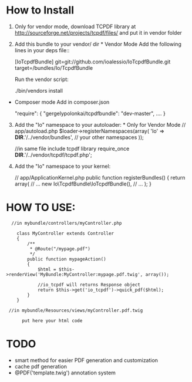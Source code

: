 How to Install
==============
  1. Only for vendor mode, download TCPDF library at http://sourceforge.net/projects/tcpdf/files/
      and put it in vendor folder

  2. Add this bundle to your vendor/ dir
    * Vendor Mode
      Add the following lines in your deps file::

        [IoTcpdfBundle]
        git=git://github.com/ioalessio/IoTcpdfBundle.git
        target=/bundles/Io/TcpdfBundle


      Run the vendor script:

        ./bin/vendors install

   * Composer mode
     Add in composer.json 
    
     "require": {
         "gergelypolonkai/tcpdfbundle": "dev-master",
          ....
     }
     
  3. Add the "Io" namespace to your autoloader:
    * Only for Vendor Mode
        // app/autoload.php
        $loader->registerNamespaces(array(
        'Io' => __DIR__.'/../vendor/bundles',
        // your other namespaces
        ));

        //in same file include tcpdf library
        require_once __DIR__.'/../vendor/tcpdf/tcpdf.php';

  4. Add the "Io" namespace to your kernel:

        // app/ApplicationKernel.php
        public function registerBundles()
        {
            return array(
                // ...
                new Io\TcpdfBundle\IoTcpdfBundle(),
                // ...
            );
        }



HOW TO USE:
==============

      //in mybundle/controllers/myController.php

        class MyController extends Controller
        {
            /**
             * @Route("/mypage.pdf")
             */
            public function mypageAction()
            {
                $html = $this->renderView('MyBundle:MyController:mypage.pdf.twig', array());

                //io_tcpdf will returns Response object
                return $this->get('io_tcpdf')->quick_pdf($html);
            }
        }

     //in mybundle/Resources/views/myController.pdf.twig

          put here your html code


TODO
============

 * smart method for easier PDF generation and customization
 * cache pdf generation
 * @PDF('template.twig') annotation system